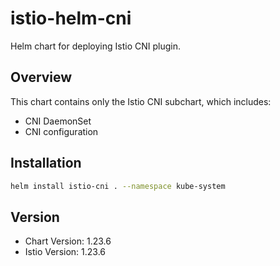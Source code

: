 # istio-helm-cni

Helm chart for deploying Istio CNI plugin.

## Overview

This chart contains only the Istio CNI subchart, which includes:
- CNI DaemonSet
- CNI configuration

## Installation

```bash
helm install istio-cni . --namespace kube-system
```

## Version

- Chart Version: 1.23.6
- Istio Version: 1.23.6


